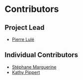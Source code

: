# Contributors

## Project Lead

* [Pierre Lulé](https://github.com/plule-ansys)

## Individual Contributors

* [Stéphane Marguerine](https://github.com/stmarguerin)
* [Kathy Pippert](https://github.com/PipKat)
